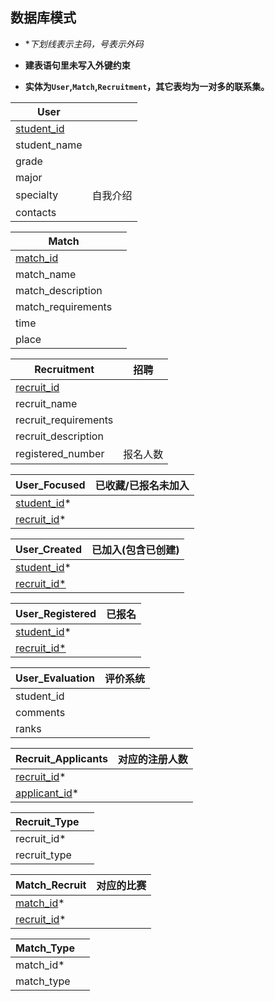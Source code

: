 ## 数据库模式

+ **下划线表示主码，*号表示外码**

+ **建表语句里未写入外键约束**

+ **实体为`User`,`Match`,`Recruitment`，其它表均为一对多的联系集。**

| User              |          |
| ----------------- | -------- |
| <u>student_id</u> |          |
| student_name      |          |
| grade             |          |
| major             |          |
| specialty         | 自我介绍 |
| contacts          |          |

| Match              |      |
| ------------------ | ---- |
| <u>match_id</u>    |      |
| match_name         |      |
| match_description  |      |
| match_requirements |      |
| time               |      |
| place              |      |

| Recruitment          | 招聘     |
| -------------------- | -------- |
| <u>recruit_id</u>    |          |
| recruit_name         |          |
| recruit_requirements |          |
| recruit_description  |          |
| registered_number    | 报名人数 |

| User_Focused       | 已收藏/已报名未加入 |
| ------------------ | ------------------- |
| <u>student_id</u>* |                     |
| <u>recruit_id</u>* |                     |

| User_Created       | 已加入(包含已创建) |
| ------------------ | ------------------ |
| <u>student_id</u>* |                    |
| <u>recruit_id*</u> |                    |

| User_Registered    | 已报名 |
| ------------------ | ------ |
| <u>student_id</u>* |        |
| <u>recruit_id*</u> |        |

| User_Evaluation | 评价系统 |
| --------------- | -------- |
| student_id      |          |
| comments        |          |
| ranks           |          |

| Recruit_Applicants   | 对应的注册人数 |
| -------------------- | -------------- |
| <u>recruit_id</u>*   |                |
| <u>applicant_id</u>* |                |

| Recruit_Type |      |
| ------------ | ---- |
| recruit_id*  |      |
| recruit_type |      |

| Match_Recruit      | 对应的比赛 |
| ------------------ | ---------- |
| <u>match_id</u>*   |            |
| <u>recruit_id</u>* |            |

| Match_Type |      |
| ---------- | ---- |
| match_id*  |      |
| match_type |      |